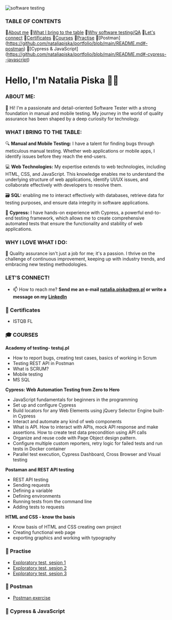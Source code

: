 ![software testing](https://www.keenesystems.com/hs-fs/hubfs/software-testing.jpg?width=900&name=software-testing.jpg)



### TABLE OF CONTENTS
 📄[About me](https://github.com/nataliapiska/portfolio/blob/main/README.md#about-me)  📄[What I bring to the table](https://github.com/nataliapiska/portfolio/blob/main/README.md#what-i-bring-to-the-table)  📄[Why software testing/QA](https://github.com/nataliapiska/portfolio/blob/main/README.md#why-i-love-what-i-do)   📄[Let's connect](https://github.com/nataliapiska/portfolio/blob/main/README.md#lets-connect)   📄[Certificates](https://github.com/nataliapiska/portfolio/blob/main/README.md#-certificates)   📄[Courses](https://github.com/nataliapiska/portfolio/blob/main/README.md#-courses)   📄[Practise](https://github.com/nataliapiska/portfolio/blob/main/README.md#-practise--training) 📄[Postman] (https://github.com/nataliapiska/portfolio/blob/main/README.md#-postman) 📄[Cypress & JavaScript] (https://github.com/nataliapiska/portfolio/blob/main/README.md#-cypress--javascript)


# Hello, I'm Natalia Piska 🙋‍♀️

### ABOUT ME:
👋 Hi! I'm a passionate and detail-oriented Software Tester with a strong foundation in manual and mobile testing. My journey in the world of quality assurance has been shaped by a deep curiosity for technology.

### WHAT I BRING TO THE TABLE:
🔍 **Manual and Mobile Testing:** I have a talent for finding bugs through meticulous manual testing. Whether web applications or mobile apps, I identify issues before they reach the end-users.

💻 **Web Technologies:** My expertise extends to web technologies, including HTML, CSS, and JavaScript. This knowledge enables me to understand the underlying structure of web applications, identify UI/UX issues, and collaborate effectively with developers to resolve them.

🗃️ **SQL:** enabling me to interact effectively with databases, retrieve data for testing purposes, and ensure data integrity in software applications.

🤖 **Cypress:** I have hands-on experience with Cypress, a powerful end-to-end testing framework, which allows me to create comprehensive automated tests that ensure the functionality and stability of web applications.

### WHY I LOVE WHAT I DO:
🌟 Quality assurance isn't just a job for me; it's a passion. I thrive on the challenge of continuous improvement, keeping up with industry trends, and embracing new testing methodologies.

### LET'S CONNECT!
- 📫 How to reach me? **Send me an e-mail <natalia.piska@wp.pl> or write a message on my [LinkedIn](https://www.linkedin.com/in/natalia-piska/)**

### 📜 Certificates
- ISTQB FL

### 🎓 COURSES
**Academy of testing- testuj.pl**
* How to report bugs, creating test cases, basics of working in Scrum
* Testing REST API in Postman
* What is SCRUM?
* Mobile testing
* MS SQL
  
**Cypress: Web Automation Testing from Zero to Hero**
* JavaScript fundamentals for beginners in the programming
* Set up and configure Cypress
* Build locators for any Web Elements using jQuery Selector Engine built-in Cypress
* Interact and automate any kind of web components
* What is API. How to interact with APIs, mock API response and make assertions. How to create test data precondition using API calls
* Organize and reuse code with Page Object design pattern.
* Configure multiple custom reporters, retry logic for failed tests and run tests in Docker container
* Parallel test execution, Cypress Dashboard, Cross Browser and Visual testing 

**Postaman and REST API testing**
* REST API testing
* Sending requests
* Defining a variable
* Defining environments
* Running tests from the command line
* Adding tests to requests

**HTML and CSS - know the basis**
* Know basis of HTML and CSS creating own project
* Creating functional web page
* exporting graphics and working with typography


### 💾 Practise
- [Exploratory test, sesion 1](https://github.com/nataliapiska/portfolio/blob/main/explor%20test%20ses%201%20-%20Arkusz1.pdf)
- [Exploratory test, sesion 2](https://github.com/nataliapiska/portfolio/blob/main/explor%20test%20ses%202%20-%20Arkusz1.pdf)
- [Exploratory test, sesion 3](https://github.com/nataliapiska/portfolio/blob/main/explor%20test%20ses%203%20-%20Arkusz1.pdf)


### 📡 Postman
- [Postman exercise](https://github.com/nataliapiska/portfolio/blob/main/natalia_postman.txt)


### 🤖 Cypress & JavaScript

